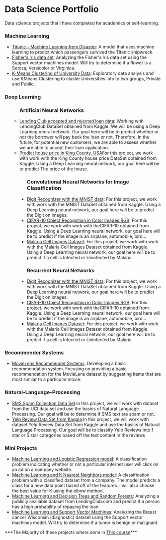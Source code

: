 <h1>Data Science Portfolio</h1>
<p>Data science projects that I have completed for academics or self-learning.</p>


<h3>Machine Learning</h3>
<ul>
<li><a href="https://github.com/gabrielbonin01/data-science-portfolio/blob/main/Data%20science%20portfolio/Machine%20learning%20projects/Titanic%20-%20Machine%20Learning%20from%20Disaster/Titanic%20-%20Machine%20Learning%20from%20Disaster.ipynb">Titanic - Machine Learning from Disaster</a>: A model that uses machine learning to predict which passengers survived the Titanic shipwreck.</li>

<li><a href="https://github.com/gabrielbonin01/data-science-portfolio/blob/main/Data%20science%20portfolio/Machine%20learning%20projects/Fisher's%20Iris%20data%20set/Fisher's%20Iris%20data%20set.ipynb">Fisher's Iris data set</a>:  Analyzing the Fisher's Iris data set using the Support vector machines model. Will try to determine if a flower is a Setosa, Versicolor or Virginica.</li>

<li><a href="https://github.com/gabrielbonin01/data-science-portfolio/blob/main/Data%20science%20portfolio/Machine%20learning%20projects/K-Means%20Clustering%20of%20University%20Data/K-Means%20Clustering%20of%20University%20Data.ipynb">K-Means Clustering of University Data</a>:  Exploratory data analysis and use KMeans Clustering to cluster Universities into to two groups, Private and Public.</li>

</ul>


<h3>Deep Learning</h3>
<ul>
<ul>
<h3>Artificial Neural Networks</h3>
<li><a href="https://github.com/gabrielbonin01/data-science-portfolio/blob/main/Data%20science%20portfolio/Deep%20Learning%20projects/Lending%20Club%20accepted%20and%20rejected%20loan%20data/Lending%20Club%20accepted%20and%20rejected%20loan%20data.ipynb">Lending Club accepted and rejected loan data</a>: Working with LendingClub DataSet obtained from Kaggle. We will be using a Deep Learning neural network. Our goal here will be to predict whether or not the borrower will pay back the loan or not. Therefore, in the future, for potential new customers, we are able to assess whether we are able to accept their loan application.</li>

<li><a href="https://github.com/gabrielbonin01/data-science-portfolio/blob/main/Data%20science%20portfolio/Deep%20Learning%20projects/Predict%20house%20price%20in%20King%20County%2C%20USA/Predict%20house%20price%20in%20King%20County%2C%20USA.ipynb">Predict house price in King County, USA</a>For this project, we work with work with the King County house price DataSet obtained from Kaggle. Using a Deep Learning neural network, our goal here will be to predict The price of the house.</li>

<ul>

<h3>Convolutional Neural Networks for Image Classification</h3>


<li><a href="https://github.com/gabrielbonin01/data-science-portfolio/blob/main/Data%20science%20portfolio/Convolutional%20Neural%20Networks%20for%20Image%20Classification/Digit%20Recognizer%20with%20the%20MNIST%20dataset/Digit%20Recognizer%20with%20the%20MNIST%20dataset.ipynb">Digit Recognizer with the MNIST data</a>: For this project, we work with work with the MNIST DataSet obtained from Kaggle. Using a Deep Learning neural network, our goal here will be to predict the Digit on images.</li>

<li><a href="https://github.com/gabrielbonin01/data-science-portfolio/blob/main/Data%20science%20portfolio/Convolutional%20Neural%20Networks%20for%20Image%20Classification/CIFAR-10%20-%20Object%20Recognition%20in%20Images/CIFAR-10%20Object%20Recognition%20in%20Color%20Images%20RGB.ipynb">CIFAR-10 Object Recognition in Color Images RGB</a>: For this project, we work with work with theCIFAR-10 obtained from Kaggle. Using a Deep Learning neural network, our goal here will be to predict if the image is an airplane, automobile, bird...</li>

<li><a href="https://github.com/gabrielbonin01/data-science-portfolio/blob/main/Data%20science%20portfolio/Convolutional%20Neural%20Networks%20for%20Image%20Classification/Malaria%20Cell%20Images%20Dataset/Malaria%20Cell%20Images%20Dataset.ipynb">Malaria Cell Images Dataset</a>: For this project, we work with work with the Malaria Cell Images Dataset obtained from Kaggle. Using a Deep Learning neural network, our goal here will be to predict if a cell is Infected or Uninfected by Malaria.</li>



<h3> Recurrent Neural Networks </h3>


<li><a href="https://github.com/gabrielbonin01/data-science-portfolio/blob/main/Data%20science%20portfolio/Convolutional%20Neural%20Networks%20for%20Image%20Classification/Digit%20Recognizer%20with%20the%20MNIST%20dataset/Digit%20Recognizer%20with%20the%20MNIST%20dataset.ipynb">Digit Recognizer with the MNIST data</a>: For this project, we work with work with the MNIST DataSet obtained from Kaggle. Using a Deep Learning neural network, our goal here will be to predict the Digit on images.</li>

<li><a href="https://github.com/gabrielbonin01/data-science-portfolio/blob/main/Data%20science%20portfolio/Convolutional%20Neural%20Networks%20for%20Image%20Classification/CIFAR-10%20-%20Object%20Recognition%20in%20Images/CIFAR-10%20Object%20Recognition%20in%20Color%20Images%20RGB.ipynb">CIFAR-10 Object Recognition in Color Images RGB</a>: For this project, we work with work with theCIFAR-10 obtained from Kaggle. Using a Deep Learning neural network, our goal here will be to predict if the image is an airplane, automobile, bird...</li>

<li><a href="https://github.com/gabrielbonin01/data-science-portfolio/blob/main/Data%20science%20portfolio/Convolutional%20Neural%20Networks%20for%20Image%20Classification/Malaria%20Cell%20Images%20Dataset/Malaria%20Cell%20Images%20Dataset.ipynb">Malaria Cell Images Dataset</a>: For this project, we work with work with the Malaria Cell Images Dataset obtained from Kaggle. Using a Deep Learning neural network, our goal here will be to predict if a cell is Infected or Uninfected by Malaria.</li>

</ul>
</ul>
</ul>




<h3>Recommender Systems</h3>
<ul>
<li><a href="https://github.com/gabrielbonin01/data-science-portfolio/blob/main/Data%20science%20portfolio/Recommender%20Systems/MovieLens%20Recommender%20Systems/MovieLens%20Recommender%20Systems.ipynb">MovieLens Recommender Systems</a>: Developing a basic recommendation system. Focusing on providing a basic recommendation for the MovieLens dataset by suggesting items that are most similar to a particular movie.</li>

</ul>

<h3>Natural-Language-Processing</h3>
<ul>
<li><a href="https://github.com/gabrielbonin01/data-science-portfolio/blob/main/Data%20science%20portfolio/Natural%20Language%20Processing/SMS%20Spam%20Collection%20Data%20Set/SMS%20Spam%20Collection%20Data%20Set.ipynb">SMS Spam Collection Data Set</a>:In this project, we will work with dataset from the UCI data set and use the basics of Natural Language Processing. Our goal will be to determine if SMS text are spam or not.</li>

<li><a href="https://github.com/gabrielbonin01/data-science-portfolio/blob/main/Data%20science%20portfolio/Natural%20Language%20Processing/Yelp%20Review%20Data%20Set%20from%20Kaggle/Yelp%20Review%20Data%20Set%20from%20Kaggle.ipynb">Yelp Review Data Set from Kaggle</a>:In this project, we will work with dataset Yelp Review Data Set from Kaggle and use the basics of Natural Language Processing. Our goal will be to classify Yelp Reviews into 1 star or 5 star categories based off the text content in the reviews</li>

</ul>

<h3>Mini Projects</h3>
<ul>
<li><a href="https://github.com/gabrielbonin01/data-science-portfolio/blob/main/Data%20science%20portfolio/Mini%20Machine%20learning%20projects/Machine%20Learning%20and%20Logistic%20Regression%20model/Machine%20Learning%20and%20Logistic%20Regression%20model.ipynb">Machine Learning and Logistic Regression model</a>: A classification problem indicating whether or not a particular internet user will click on an ad on a company website.</li>

<li><a href="https://github.com/gabrielbonin01/data-science-portfolio/blob/main/Data%20science%20portfolio/Mini%20Machine%20learning%20projects/Machine%20Learning%20and%20K%20Means%20Clustering/Machine%20Learning%20and%20K%20Means%20Clustering.ipynb">Machine Learning and K Nearest Neighbors model</a>: A classification problem with a classified dataset from a company. The model predicts a class for a new data point based off of the features. I will also choose the best value for K using the elbow method.</li>

<li><a href="https://github.com/gabrielbonin01/data-science-portfolio/blob/main/Data%20science%20portfolio/Mini%20Machine%20learning%20projects/Machine%20Learning%20and%20Decision%20Trees%20and%20Random%20Forests/Machine%20Learning%20and%20Decision%20Trees%20and%20Random%20Forests.ipynb">Machine Learning and Decision Trees and Random Forests</a>:  Analyzing a publicly available dataset from LendingClub.com and predict if a person has a high probability of repaying the loan.</li>

<li><a href="https://github.com/gabrielbonin01/data-science-portfolio/blob/main/Data%20science%20portfolio/Mini%20Machine%20learning%20projects/Machine%20Learning%20and%20Support%20Vector%20Machines/Machine%20Learning%20and%20Support%20Vector%20Machines.ipynb">Machine Learning and Support Vector Machines</a>:  Analyzing the Breast cancer Wisconsin (diagnostic) dataset using the Support vector machines model. Will try to determine if a tumor is benign or malignant.</li>


</ul>
<h7>***The Majority of these projects where done in <a href="https://www.udemy.com/course/python-for-data-science-and-machine-learning-bootcamp/">This course</a>***</h7>

<!--- 



<li><a href="https://github.com/sajal2692/data-science-portfolio/blob/master/finding_donors/finding_donors.ipynb">Supervised Learning: Finding Donors for CharityML</a>: Testing out several different supervised learning algorithms to build a model that accurately predicts whether an individual makes more than $50,000, to identify likely donors for a fictional non-profit organisation.</li>
<li><a href="https://github.com/sajal2692/data-science-portfolio/blob/master/customer_segments/customer_segments.ipynb">Unsupervised Learning: Creating Customer Segments</a>: Analyzing a dataset containing data on various customers' annual spending amounts (reported in monetary units) of diverse product categories for discovering internal structure, patterns and knowledge.</li>
<li><a href="https://github.com/sajal2692/Training-a-Smartcab-to-Drive">Reinforcement Learning: Training a Smartcab to Drive</a>: Creating an optimized Q-Learning driving agent that will navigate a Smartcab through its environment towards a goal.</li>
<li><a href="https://github.com/sajal2692/data-science-portfolio/blob/master/digit_recognition-mnist-sequence.ipynb">Deep Learning: Digit Sequence Recognition using CNNs</a>:  Designing and implementing a Convolutional Neural Network that learns to recognize sequences of digits using synthetic data generated by concatenating images from MNIST.</li>
</ul>
<p><em>Tools: scikit-learn, Pandas, Seaborn, Matplotlib, Pygame</em></p>
</li>
<li>
<h3><a id="user-content-natural-language-processing" class="anchor" aria-hidden="true" href="#natural-language-processing"><svg class="octicon octicon-link" viewBox="0 0 16 16" version="1.1" width="16" height="16" aria-hidden="true"><path fill-rule="evenodd" d="M7.775 3.275a.75.75 0 001.06 1.06l1.25-1.25a2 2 0 112.83 2.83l-2.5 2.5a2 2 0 01-2.83 0 .75.75 0 00-1.06 1.06 3.5 3.5 0 004.95 0l2.5-2.5a3.5 3.5 0 00-4.95-4.95l-1.25 1.25zm-4.69 9.64a2 2 0 010-2.83l2.5-2.5a2 2 0 012.83 0 .75.75 0 001.06-1.06 3.5 3.5 0 00-4.95 0l-2.5 2.5a3.5 3.5 0 004.95 4.95l1.25-1.25a.75.75 0 00-1.06-1.06l-1.25 1.25a2 2 0 01-2.83 0z"></path></svg></a>Natural Language Processing</h3>
<ul>
<li>
<p><a href="https://github.com/sajal2692/data-science-portfolio/blob/master/3-Way%20Sentiment%20Analysis%20for%20Tweets.ipynb">3-way Sentiment Analysis for Tweets</a>: 3-way polarity (positive, negative, neutral) classification system for tweets, without using NLTK's sentiment analysis engine.</p>
</li>
<li>
<p><a href="https://github.com/sajal2692/data-science-portfolio/blob/master/Cross%20Language%20Information%20Retrieval.ipynb">Cross language Information Retrieval</a>: Cross language information retrieval system (CLIR) which, given a query in German, searches text documents written in English.</p>
</li>
</ul>
<p><em>Tools: NLTK, scikit</em></p>
</li>
<li>
<h3><a id="user-content-data-analysis-and-visualisation" class="anchor" aria-hidden="true" href="#data-analysis-and-visualisation"><svg class="octicon octicon-link" viewBox="0 0 16 16" version="1.1" width="16" height="16" aria-hidden="true"><path fill-rule="evenodd" d="M7.775 3.275a.75.75 0 001.06 1.06l1.25-1.25a2 2 0 112.83 2.83l-2.5 2.5a2 2 0 01-2.83 0 .75.75 0 00-1.06 1.06 3.5 3.5 0 004.95 0l2.5-2.5a3.5 3.5 0 00-4.95-4.95l-1.25 1.25zm-4.69 9.64a2 2 0 010-2.83l2.5-2.5a2 2 0 012.83 0 .75.75 0 001.06-1.06 3.5 3.5 0 00-4.95 0l-2.5 2.5a3.5 3.5 0 004.95 4.95l1.25-1.25a.75.75 0 00-1.06-1.06l-1.25 1.25a2 2 0 01-2.83 0z"></path></svg></a>Data Analysis and Visualisation</h3>
<ul>
<li><strong>Python</strong>
<ul>
<li><a href="https://github.com/sajal2692/Scalable-Walkability-Analysis-of-Melbourne">Scalable Walkability Analysis of Melbourne</a>: Analysis of walkability of suburbs in Melbourne, Victoria and its implications.</li>
<li><a href="https://github.com/sajal2692/data-science-portfolio/blob/master/Titanic%20Dataset%20-%20Exploratory%20Analysis.ipynb">Titanic Dataset - Exploratory Analysis</a>: Exploratory Analysis of the passengers onboard RMS Titanic using Pandas and Seaborn visualisations.</li>
<li><a href="https://github.com/sajal2692/data-science-portfolio/blob/master/Stock%20Market%20Analysis%20for%20Tech%20Stocks.ipynb">Stock Market Analysis for Tech Stocks</a>: Analysis of technology stocks including change in price over time, daily returns, and stock behaviour prediction.</li>
<li><a href="https://github.com/sajal2692/data-science-portfolio/blob/master/2016%20General%20Election%20Poll%20Analysis.ipynb">2016 US General Election Poll Data Analysis</a>: Very simple analysis of 2016 US General Election Poll data.</li>
<li><a href="https://github.com/sajal2692/data-science-portfolio/blob/master/911%20Calls%20-%20Exploratory%20Analysis.ipynb">911 Calls - Exploratory Analysis</a>: Exploratory Data Analysis of the 911 calls dataset hosted on Kaggle. Demonstrates extraction of useful features from different variables.</li>
</ul>
</li>
</ul>
<p><em>Tools: Pandas, Folium, Seaborn and Matplotlib</em></p>
<ul>
<li><strong>R</strong>
<ul>
<li><a href="http://rpubs.com/sajal_sharma/brfss2013" rel="nofollow">Behavioral Risk Factor Surveillance System(BRFSS) 2013: Exploratory Data Analysis</a>: Exploratory analysis of the BRFSS-2013 data set, focusing on investigating the relationship between education and eating habits, sleep and mental health, and smoking, drinking and general health of a person.</li>
<li><a href="http://rpubs.com/sajal_sharma/inferential_statistics" rel="nofollow">Inferential Statistics: Do men or women oppose sex education?</a> : Using the GSS (General Social Survey) dataset to infer if, in the year 2012, were men, of 18 years or above in the United States, more likely to oppose sex education in public schools than women.</li>
<li><a href="http://rpubs.com/sajal_sharma/corruption_viz" rel="nofollow">Data Visualization: Corruption and Human Development</a>: A scatter plot for the relationship between the 'Human Development Index' and the 'Corruption Perceptions Index' of countries.</li>
<li><a href="http://rpubs.com/sajal_sharma/moneyball_lost_players" rel="nofollow">Moneyball: Analysing and replacing lost players</a>: Exploration of baseball data for the year 2001 to look at replacements for key players lost by the Oakland A's in 2001. Inspired by the book/movie: Moneyball.</li>
</ul>
</li>
</ul>
</li>
<li>
<h3><a id="user-content-micro-projects" class="anchor" aria-hidden="true" href="#micro-projects"><svg class="octicon octicon-link" viewBox="0 0 16 16" version="1.1" width="16" height="16" aria-hidden="true"><path fill-rule="evenodd" d="M7.775 3.275a.75.75 0 001.06 1.06l1.25-1.25a2 2 0 112.83 2.83l-2.5 2.5a2 2 0 01-2.83 0 .75.75 0 00-1.06 1.06 3.5 3.5 0 004.95 0l2.5-2.5a3.5 3.5 0 00-4.95-4.95l-1.25 1.25zm-4.69 9.64a2 2 0 010-2.83l2.5-2.5a2 2 0 012.83 0 .75.75 0 001.06-1.06 3.5 3.5 0 00-4.95 0l-2.5 2.5a3.5 3.5 0 004.95 4.95l1.25-1.25a.75.75 0 00-1.06-1.06l-1.25 1.25a2 2 0 01-2.83 0z"></path></svg></a>Micro Projects:</h3>
<ul>
<li>
<p><strong>Python</strong></p>
<ul>
<li><a href="https://github.com/sajal2692/data-science-portfolio/blob/master/ML%20Micro%20Projects/Machine%20Learning%20with%20Logistic%20Regression.ipynb">ML with Logistic Regression</a>: Using Logistic Regression to predict whether an internet user clicked an ad or not.</li>
<li><a href="https://github.com/sajal2692/data-science-portfolio/blob/master/ML%20Micro%20Projects/ML%20with%20K%20Nearest%20Neighbors.ipynb">ML with K Nearest Neighbours</a>: Using KNN to classify instances from a fake dataset into two target classes, while choosing the best value for K using the elbow method.</li>
<li><a href="https://github.com/sajal2692/data-science-portfolio/blob/master/ML%20Micro%20Projects/Machine%20Learning%20with%20Decision%20Trees%20and%20Random%20Forests.ipynb">ML with Decision Trees and Random Forests</a>: Using Decision Trees and Random Forests to predict whether a lender will pay their loan back. Uses publically available data from LendingClub.com</li>
<li><a href="https://github.com/sajal2692/data-science-portfolio/blob/master/ML%20Micro%20Projects/Recommender%20Systems%20with%20Python.ipynb">Movie Recommendations using Recommender Systems</a>: A micro project to build a recommendation system that makes movie recommendations based on user review similarities.</li>
</ul>
</li>
<li>
<p><strong>R</strong></p>
<ul>
<li><a href="http://rpubs.com/sajal_sharma/micro_logistic" rel="nofollow">ML Logistic Regression</a>: Predicting salary class of a person using logistic regression.</li>
<li><a href="http://rpubs.com/sajal_sharma/micro_dt_rf" rel="nofollow">ML Decision Trees and Random Forests</a>: Using Decision Trees and Random Forests to classify schools as Private or Public.</li>
</ul>
</li>
</ul>
</li>
</ul>
<p>I also dabble in all other kinds of technology. You can find a general portfolio <a href="https://github.com/sajal2692/general-portfolio/blob/master/README.md">here</a>.</p>
<p>If you liked what you saw, want to have a chat with me about the portfolio, work opportunities, or collaboration, shoot an email at <a href="mailto:contact@sajalsharma.com">contact@sajalsharma.com</a>.</p>
</article>
    


--->